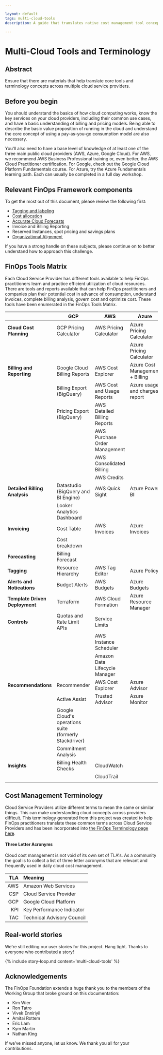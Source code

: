 ```yaml
---

layout: default
tags: multi-cloud-tools
description: A guide that translates native cost management tool concepts across multiple cloud service providers.

---
```



# Multi-Cloud Tools and Terminology

## Abstract

Ensure that there are materials that help translate core tools and terminology concepts across multiple cloud service providers.

## Before you begin

You should understand the basics of how cloud computing works, know the key services on your cloud providers, including their common use cases, and have a basic understanding of billing and pricing models. Being able to describe the basic value proposition of running in the cloud and understand the core concept of using a pay-as-you-go consumption model are also necessary.

You'll also need to have a base level of knowledge of at least one of the three main public cloud providers (AWS, Azure, Google Cloud). For AWS, we recommend AWS Business Professional training or, even better, the AWS Cloud Practitioner certification. For Google, check out the Google Cloud Platform Fundamentals course. For Azure, try the Azure Fundamentals learning path. Each can usually be completed in a full day workshop.

## Relevant FinOps Framework components
To get the most out of this document, please review the following first:
* [Tagging and labeling](/framework/capabilities/tagging-labeling/)
* [Cost allocation](/framework/domains/allocate/)
* [Accurate Cloud Forecasts](/framework/projects/accurate-cloud-forecasts/)
* Invoice and Billing Reporting
* Reserved Instances, spot pricing and savings plans
* [Organizational Alignment](/framework/domains/organizational-alignment/)

If you have a strong handle on these subjects, please continue on to better understand how to approach this challenge.

## FinOps Tools Matrix
Each Cloud Service Provider has different tools available to help FinOps practitioners learn and practice efficient utilization of cloud resources.  There are tools and reports available that can help FinOps practitioners and companies plan their potential cost in advance of consumption, understand invoices, complete billing analysis, govern cost and optimize cost.  These tools have been enumerated in the FinOps Tools Matrix.

|  | GCP        | AWS           | Azure  |
| ------------- | ------------- | ------------- | ------------- |
| **Cloud Cost Planning** | GCP Pricing Calculator | AWS Pricing Calculator | Azure Pricing Calculator |
|  |  |  | Azure Pricing Calculator |
| **Billing and Reporting** | Google Cloud Billing Reports | AWS Cost Explorer | Azure Cost Management + Billing |
|  | Billing Export (BigQuery) | AWS Cost and Usage Reports | Azure usage and charges report |
|  | Pricing Export (BigQuery) | AWS Detailed Billing Reports |  |
|  |  | AWS Purchase Order Management |  |
|  |  | AWS Consolidated Billing |  |
|  |  | AWS Credits |  |
| **Detailed Billing Analysis** | Datastudio (BigQuery and BI Engine) | AWS Quick Sight | Azure Power BI |
|  | Looker Analytics Dashboard |  |  |
| **Invoicing** | Cost Table | AWS Invoices | Azure Invoices |
|  | Cost breakdown |  |  |
| **Forecasting** | Billing Forecast |  |  |
| **Tagging** | Resource Hierarchy | AWS Tag Editor | Azure Policy |
| **Alerts and Notications** | Budget Alerts | AWS Budgets | Azure Budgets |
| **Template Driven Deployment** | Terraform | AWS Cloud Formation | Azure Resource Manager |
| **Controls** | Quotas and Rate Limit APIs | Service Limits |  |
|  |  | AWS Instance Scheduler |  |
|  |  | Amazon Data Lifecycle Manager |  |
| **Recommendations** | Recommender | AWS Cost Explorer | Azure Advisor |
|  | Active Assist | Trusted Advisor | Azure Monitor |
|  | Google Cloud's operations suite (formerly Stackdriver) |  |  |
|  | Commitment Analysis |  |  |
| **Insights** | Billing Health Checks | CloudWatch |  |
|  |  | CloudTrail |  |
|  |  |  |  |



## Cost Management Terminology
Cloud Service Providers utilize different terms to mean the same or similar things.  This can make understanding cloud concepts across providers difficult.  This terminology generated from this project was created to help FinOps practitioners translate these common terms across Cloud Service Providers and has been incorporated into [the FinOps Terminology page here](https://www.finops.org/resources/terminology/).


#### Three Letter Acronyms
Cloud cost management is not void of its own set of TLA's.  As a community the goal is to collect a list of three letter acronyms that are relevant and frequently used in daily cloud cost management.  

| TLA |	Meaning |
|---:|:---|
| AWS	| Amazon Web Services |
| CSP	| Cloud Service Provider |
| GCP	| Google Cloud Platform |
| KPI	| Key Performance Indicator |
| TAC	| Technical Advisory Council |


## Real-world stories
We're still editing our user stories for this project. Hang tight. Thanks to everyone who contributed a story!

{% include story-loop.md content='multi-cloud-tools' %}

## Acknowledgements
The FinOps Foundation extends a huge thank you to the members of the Working Group that broke ground on this documentation:
* Kim Wier
* Ron Tatro
* Vivek Enniriyil
* Amitai Rottem
* Eric Lam
* Kym Martin
* Nathan King

If we’ve missed anyone, let us know. We thank you all for your contributions.
